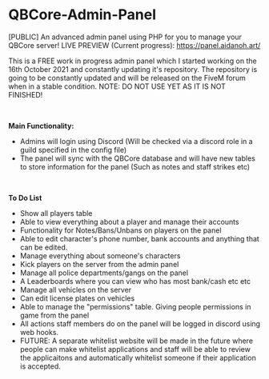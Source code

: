 # QBCore-Admin-Panel
[PUBLIC] An advanced admin panel using PHP for you to manage your QBCore server!
LIVE PREVIEW (Current progress): https://panel.aidanoh.art/
<br>

This is a FREE work in progress admin panel which I started working on the 16th October 2021 and constantly updating it's repository. The repository is going to be constantly updated and will be released on the FiveM forum when in a stable condition. NOTE: DO NOT USE YET AS IT IS NOT FINISHED!

<br>

**Main Functionality:**
- Admins will login using Discord (Will be checked via a discord role in a guild specified in the config file)
- The panel will sync with the QBCore database and will have new tables to store information for the panel (Such as notes and staff strikes etc)
<br>

**To Do List**
- Show all players table
- Able to view everything about a player and manage their accounts
- Functionality for Notes/Bans/Unbans on players on the panel
- Able to edit character's phone number, bank accounts and anything that can be edited. 
- Manage everything about someone's characters 
- Kick players on the server from the admin panel
- Manage all police departments/gangs on the panel
- A Leaderboards where you can view who has most bank/cash etc etc
- Manage all vehicles on the server
- Can edit license plates on vehicles
- Able to manage the "permissions" table. Giving people permissions in game from the panel
- All actions staff members do on the panel will be logged in discord using web hooks.
- FUTURE: A separate whitelist website will be made in the future where people can make whitelist applications and staff will be able to review the applicaitons and automatically whitelist someone if their application is accepted.
